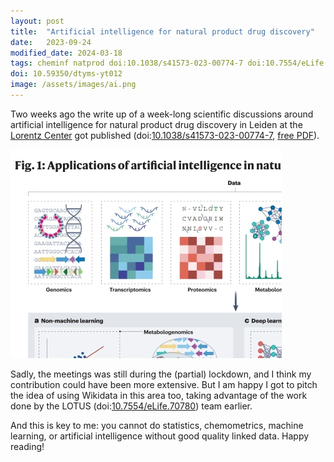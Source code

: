 ```yaml
---
layout: post
title:  "Artificial intelligence for natural product drug discovery"
date:   2023-09-24
modified_date: 2024-03-18
tags: cheminf natprod doi:10.1038/s41573-023-00774-7 doi:10.7554/eLife.70780
doi: 10.59350/dtyms-yt012
image: /assets/images/ai.png
---
```


Two weeks ago the write up of a week-long scientific discussions around artificial intelligence for natural product drug discovery
in Leiden at the [Lorentz Center](https://www.lorentzcenter.nl/) got published
(doi:[10.1038/s41573-023-00774-7](https://doi.org/10.1038/s41573-023-00774-7), [free PDF](https://cris.maastrichtuniversity.nl/en/publications/artificial-intelligence-for-natural-product-drug-discovery)).

![Part of the copyrighted Figure 1 from the article. I hope this counts as fair use.](/assets/images/ai.png)

Sadly, the meetings was still during the (partial) lockdown, and I think my contribution could have been
more extensive. But I am happy I got to pitch the idea of using Wikidata in this area too, taking advantage
of the work done by the LOTUS (doi:[10.7554/eLife.70780](https://doi.org/10.7554/eLife.70780)) team earlier.

And this is key to me: you cannot do statistics, chemometrics, machine learning, or artificial
intelligence without good quality linked data. Happy reading!
